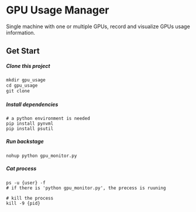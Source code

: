 # GPU Usage Manager

Single machine with one or multiple GPUs, record and visualize GPUs usage information.

## Get Start

##### Clone this project

```python
mkdir gpu_usage
cd gpu_usage
git clone 
```

##### Install dependencies

```
# a python environment is needed
pip install pynvml
pip install psutil
```

##### Run backstage

```
nohup python gpu_monitor.py
```

##### Cat process

```
ps -u {user} -f
# if there is 'python gpu_monitor.py', the precess is ruuning

# kill the process
kill -9 {pid}
```

